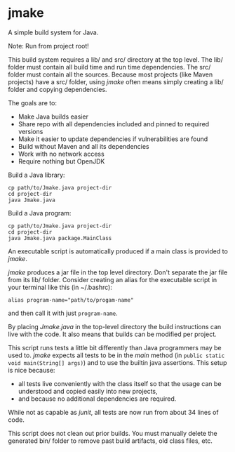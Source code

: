 # jmake

A simple build system for Java.

Note: Run from project root!

This build system requires a lib/ and src/ directory at the top level. The 
lib/ folder must contain all build time and run time dependencies. The src/
folder must contain all the sources. Because most projects (like Maven projects)
have a src/ folder, using *jmake* often means simply creating a lib/ folder 
and copying dependencies.

The goals are to:
* Make Java builds easier
* Share repo with all dependencies included and pinned to required versions
* Make it easier to update dependencies if vulnerabilities are found
* Build without Maven and all its dependencies
* Work with no network access
* Require nothing but OpenJDK

Build a Java library:
```
cp path/to/Jmake.java project-dir
cd project-dir
java Jmake.java
```

Build a Java program:
```
cp path/to/Jmake.java project-dir
cd project-dir
java Jmake.java package.MainClass
```

An executable script is automatically produced if a
main class is provided to *jmake*.

*jmake* produces a jar file in the top level directory. Don't separate 
the jar file from its lib/ folder. Consider creating an alias for the
executable script in your terminal like this (in ~/.bashrc):

`alias program-name="path/to/progam-name"`

and then call it with just `program-name`.

By placing *Jmake.java* in the top-level directory the build instructions 
can live with the code. It also means that builds can be modified per project.

This script runs tests a little bit differently than Java programmers may
be used to. *jmake* expects all tests to be in the _main_ method (in `public static
void main(String[] args)`) and to use the builtin java assertions. This setup is
nice because:

* all tests live conveniently with the class itself so that the usage
can be understood and copied easily into new projects,
* and because no additional dependencies are required. 

While not as capable as *junit*, all tests are now run from about 34 lines of code.

This script does not clean out prior builds. You must manually delete the
generated bin/ folder to remove past build artifacts, old class files, etc.
